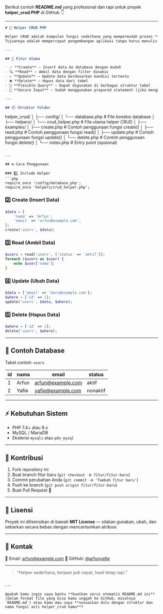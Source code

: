Berikut contoh **README.md** yang profesional dan rapi untuk proyek **helper_crud PHP** di GitHub 👇

---

```markdown
# 🧰 Helper CRUD PHP

Helper CRUD adalah kumpulan fungsi sederhana yang mempermudah proses **Create, Read, Update, Delete (CRUD)** dalam aplikasi berbasis **PHP dan MySQL**.  
Tujuannya adalah mempercepat pengembangan aplikasi tanpa harus menulis ulang query SQL berulang-ulang.

---

## 🚀 Fitur Utama

- ✅ **Create** – Insert data ke database dengan mudah  
- 🔍 **Read** – Ambil data dengan filter dinamis  
- ✏️ **Update** – Update data berdasarkan kondisi tertentu  
- ❌ **Delete** – Hapus data dari tabel  
- 🧩 **Flexible Query** – Dapat digunakan di berbagai struktur tabel  
- 🔐 **Secure Input** – Sudah menggunakan prepared statement (jika menggunakan PDO/MySQLi)  

---

## 📦 Struktur Folder

```

helper_crud/
│
├── config/
│   └── database.php        # File koneksi database
│
├── helpers/
│   └── crud_helper.php     # File utama helper CRUD
│
├── examples/
│   ├── create.php          # Contoh penggunaan fungsi create()
│   ├── read.php            # Contoh penggunaan fungsi read()
│   ├── update.php          # Contoh penggunaan fungsi update()
│   └── delete.php          # Contoh penggunaan fungsi delete()
│
└── index.php               # Entry point (opsional)

````

---

## ⚙️ Cara Penggunaan

### 1️⃣ Include Helper
```php
require_once 'config/database.php';
require_once 'helpers/crud_helper.php';
````

### 2️⃣ Create (Insert Data)

```php
$data = [
    'nama' => 'Arfun',
    'email' => 'arfun@example.com',
];
create('users', $data);
```

### 3️⃣ Read (Ambil Data)

```php
$users = read('users', ['status' => 'aktif']);
foreach ($users as $user) {
    echo $user['nama'];
}
```

### 4️⃣ Update (Ubah Data)

```php
$data = ['email' => 'baru@example.com'];
$where = ['id' => 1];
update('users', $data, $where);
```

### 5️⃣ Delete (Hapus Data)

```php
$where = ['id' => 1];
delete('users', $where);
```

---

## 🧪 Contoh Database

Tabel contoh: `users`

| id | nama  | email                                         | status   |
| -- | ----- | --------------------------------------------- | -------- |
| 1  | Arfun | [arfun@example.com](mailto:arfun@example.com) | aktif    |
| 2  | Yafie | [yafie@example.com](mailto:yafie@example.com) | nonaktif |

---

## ⚡ Kebutuhan Sistem

* PHP 7.4+ atau 8.x
* MySQL / MariaDB
* Ekstensi `mysqli` atau `pdo_mysql`

---

## 🤝 Kontribusi

1. Fork repository ini
2. Buat branch fitur baru (`git checkout -b fitur/fitur-baru`)
3. Commit perubahan Anda (`git commit -m 'Tambah fitur baru'`)
4. Push ke branch (`git push origin fitur/fitur-baru`)
5. Buat Pull Request 🎉

---

## 🪪 Lisensi

Proyek ini dilisensikan di bawah **MIT License** — silakan gunakan, ubah, dan sebarkan secara bebas dengan mencantumkan atribusi.

---

## 💬 Kontak

📧 Email: [arfun@example.com](mailto:arfun@example.com)
🐙 GitHub: [@arfunyafie](https://github.com/arfunyafie)

---

> “Helper sederhana, kerjaan jadi cepat, hasil tetap rapi.”

```

---

Apakah kamu ingin saya bantu **buatkan versi otomatis README.md ini** (dalam format file yang bisa kamu unggah ke GitHub, misalnya `README.md`) atau kamu mau saya **sesuaikan dulu dengan struktur dan nama fungsi asli helper_crud kamu**?
```
